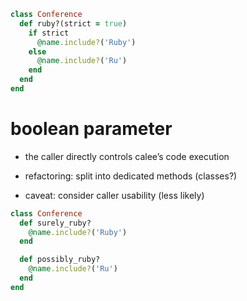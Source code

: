 ```ruby
class Conference
  def ruby?(strict = true)
    if strict
      @name.include?('Ruby')
    else
      @name.include?('Ru')
    end
  end
end
```


# boolean parameter

* the caller directly controls calee’s code execution
<!-- .element: class="fragment" -->
* refactoring: split into dedicated methods (classes?)
<!-- .element: class="fragment" -->
* caveat: consider caller usability (less likely)
<!-- .element: class="fragment" -->


```ruby
class Conference
  def surely_ruby?
    @name.include?('Ruby')
  end

  def possibly_ruby?
    @name.include?('Ru')
  end
end
```
